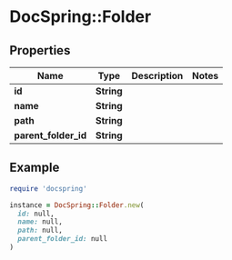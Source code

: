# DocSpring::Folder

## Properties

| Name | Type | Description | Notes |
| ---- | ---- | ----------- | ----- |
| **id** | **String** |  |  |
| **name** | **String** |  |  |
| **path** | **String** |  |  |
| **parent_folder_id** | **String** |  |  |

## Example

```ruby
require 'docspring'

instance = DocSpring::Folder.new(
  id: null,
  name: null,
  path: null,
  parent_folder_id: null
)
```

